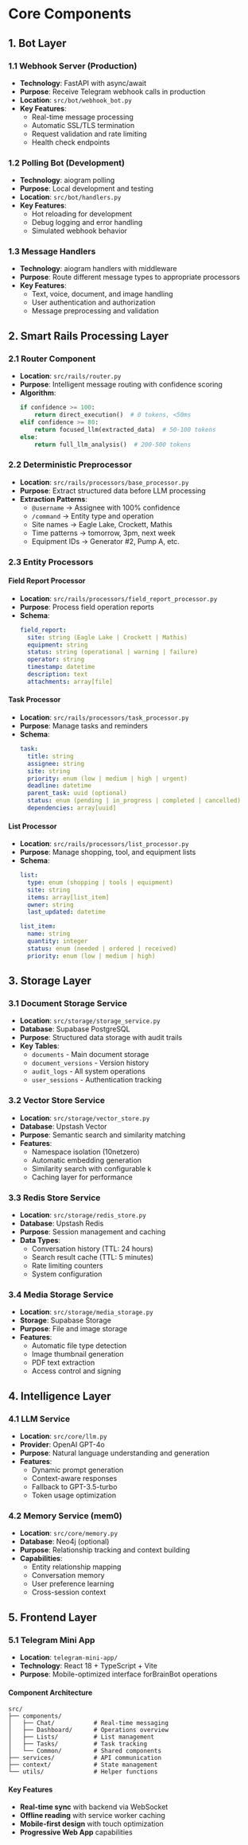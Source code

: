 # Core Components

## 1. Bot Layer

### 1.1 Webhook Server (Production)
- **Technology**: FastAPI with async/await
- **Purpose**: Receive Telegram webhook calls in production
- **Location**: `src/bot/webhook_bot.py`
- **Key Features**:
  - Real-time message processing
  - Automatic SSL/TLS termination
  - Request validation and rate limiting
  - Health check endpoints

### 1.2 Polling Bot (Development)
- **Technology**: aiogram polling
- **Purpose**: Local development and testing
- **Location**: `src/bot/handlers.py`
- **Key Features**:
  - Hot reloading for development
  - Debug logging and error handling
  - Simulated webhook behavior

### 1.3 Message Handlers
- **Technology**: aiogram handlers with middleware
- **Purpose**: Route different message types to appropriate processors
- **Key Features**:
  - Text, voice, document, and image handling
  - User authentication and authorization
  - Message preprocessing and validation

## 2. Smart Rails Processing Layer

### 2.1 Router Component
- **Location**: `src/rails/router.py`
- **Purpose**: Intelligent message routing with confidence scoring
- **Algorithm**:
  ```python
  if confidence >= 100:
      return direct_execution()  # 0 tokens, <50ms
  elif confidence >= 80:
      return focused_llm(extracted_data)  # 50-100 tokens
  else:
      return full_llm_analysis()  # 200-500 tokens
  ```

### 2.2 Deterministic Preprocessor
- **Location**: `src/rails/processors/base_processor.py`
- **Purpose**: Extract structured data before LLM processing
- **Extraction Patterns**:
  - `@username` → Assignee with 100% confidence
  - `/command` → Entity type and operation
  - Site names → Eagle Lake, Crockett, Mathis
  - Time patterns → tomorrow, 3pm, next week
  - Equipment IDs → Generator #2, Pump A, etc.

### 2.3 Entity Processors

#### Field Report Processor
- **Location**: `src/rails/processors/field_report_processor.py`
- **Purpose**: Process field operation reports
- **Schema**:
  ```yaml
  field_report:
    site: string (Eagle Lake | Crockett | Mathis)
    equipment: string
    status: string (operational | warning | failure)
    operator: string
    timestamp: datetime
    description: text
    attachments: array[file]
  ```

#### Task Processor
- **Location**: `src/rails/processors/task_processor.py`
- **Purpose**: Manage tasks and reminders
- **Schema**:
  ```yaml
  task:
    title: string
    assignee: string
    site: string
    priority: enum (low | medium | high | urgent)
    deadline: datetime
    parent_task: uuid (optional)
    status: enum (pending | in_progress | completed | cancelled)
    dependencies: array[uuid]
  ```

#### List Processor
- **Location**: `src/rails/processors/list_processor.py`
- **Purpose**: Manage shopping, tool, and equipment lists
- **Schema**:
  ```yaml
  list:
    type: enum (shopping | tools | equipment)
    site: string
    items: array[list_item]
    owner: string
    last_updated: datetime
  
  list_item:
    name: string
    quantity: integer
    status: enum (needed | ordered | received)
    priority: enum (low | medium | high)
  ```

## 3. Storage Layer

### 3.1 Document Storage Service
- **Location**: `src/storage/storage_service.py`
- **Database**: Supabase PostgreSQL
- **Purpose**: Structured data storage with audit trails
- **Key Tables**:
  - `documents` - Main document storage
  - `document_versions` - Version history
  - `audit_logs` - All system operations
  - `user_sessions` - Authentication tracking

### 3.2 Vector Store Service
- **Location**: `src/storage/vector_store.py`
- **Database**: Upstash Vector
- **Purpose**: Semantic search and similarity matching
- **Features**:
  - Namespace isolation (10netzero)
  - Automatic embedding generation
  - Similarity search with configurable k
  - Caching layer for performance

### 3.3 Redis Store Service
- **Location**: `src/storage/redis_store.py`
- **Database**: Upstash Redis
- **Purpose**: Session management and caching
- **Data Types**:
  - Conversation history (TTL: 24 hours)
  - Search result cache (TTL: 5 minutes)
  - Rate limiting counters
  - System configuration

### 3.4 Media Storage Service
- **Location**: `src/storage/media_storage.py`
- **Storage**: Supabase Storage
- **Purpose**: File and image storage
- **Features**:
  - Automatic file type detection
  - Image thumbnail generation
  - PDF text extraction
  - Access control and signing

## 4. Intelligence Layer

### 4.1 LLM Service
- **Location**: `src/core/llm.py`
- **Provider**: OpenAI GPT-4o
- **Purpose**: Natural language understanding and generation
- **Features**:
  - Dynamic prompt generation
  - Context-aware responses
  - Fallback to GPT-3.5-turbo
  - Token usage optimization

### 4.2 Memory Service (mem0)
- **Location**: `src/core/memory.py`
- **Database**: Neo4j (optional)
- **Purpose**: Relationship tracking and context building
- **Capabilities**:
  - Entity relationship mapping
  - Conversation memory
  - User preference learning
  - Cross-session context

## 5. Frontend Layer

### 5.1 Telegram Mini App
- **Location**: `telegram-mini-app/`
- **Technology**: React 18 + TypeScript + Vite
- **Purpose**: Mobile-optimized interface forBrainBot operations

#### Component Architecture
```
src/
├── components/
│   ├── Chat/           # Real-time messaging
│   ├── Dashboard/      # Operations overview
│   ├── Lists/          # List management
│   ├── Tasks/          # Task tracking
│   └── Common/         # Shared components
├── services/           # API communication
├── context/            # State management
└── utils/              # Helper functions
```

#### Key Features
- **Real-time sync** with backend via WebSocket
- **Offline reading** with service worker caching
- **Mobile-first design** with touch optimization
- **Progressive Web App** capabilities
